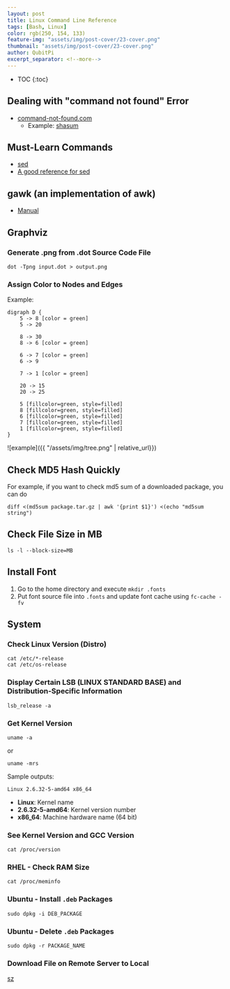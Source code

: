 ```yaml
---
layout: post
title: Linux Command Line Reference
tags: [Bash, Linux]
color: rgb(250, 154, 133)
feature-img: "assets/img/post-cover/23-cover.png"
thumbnail: "assets/img/post-cover/23-cover.png"
author: QubitPi
excerpt_separator: <!--more-->
---
```


<!--more-->

* TOC
{:toc}

## Dealing with "command not found" Error

* [command-not-found.com](https://command-not-found.com/)
  - Example: [shasum](https://command-not-found.com/shasum)

## Must-Learn Commands

* [sed](https://www.gnu.org/software/sed/manual/sed.html)
* [A good reference for sed](http://sed.sourceforge.net/local/docs/An_introduction_to_sed.html)

## gawk (an implementation of awk)

* [Manual](../references/gawk.pdf)

## Graphviz

### Generate .png from .dot Source Code File

    dot -Tpng input.dot > output.png
    
### Assign Color to Nodes and Edges

Example:

    digraph D {
        5 -> 8 [color = green]
        5 -> 20
    
        8 -> 30
        8 -> 6 [color = green]
    
        6 -> 7 [color = green]
        6 -> 9
    
        7 -> 1 [color = green]
    
        20 -> 15
        20 -> 25
    
        5 [fillcolor=green, style=filled]
        8 [fillcolor=green, style=filled]
        6 [fillcolor=green, style=filled]
        7 [fillcolor=green, style=filled]
        1 [fillcolor=green, style=filled]
    }

![example]({{ "/assets/img/tree.png" | relative_url}})

## Check MD5 Hash Quickly

For example, if you want to check md5 sum of a downloaded package, you can do

    diff <(md5sum package.tar.gz | awk '{print $1}') <(echo "md5sum string")
    
## Check File Size in MB

    ls -l --block-size=MB
    
## Install Font

1. Go to the home directory and execute `mkdir .fonts`
2. Put font source file into `.fonts` and update font cache using `fc-cache -fv`

## System

### Check Linux Version (Distro)

    cat /etc/*-release
    cat /etc/os-release

### Display Certain LSB (LINUX STANDARD BASE) and Distribution-Specific Information

    lsb_release -a
    
### Get Kernel Version

    uname -a
    
or

    uname -mrs
    
Sample outputs:

    Linux 2.6.32-5-amd64 x86_64
    
* **Linux**: Kernel name
* **2.6.32-5-amd64**: Kernel version number
* **x86_64**: Machine hardware name (64 bit)

### See Kernel Version and GCC Version

    cat /proc/version
    
### RHEL - Check RAM Size

    cat /proc/meminfo
    
### Ubuntu - Install `.deb` Packages

    sudo dpkg -i DEB_PACKAGE
    
### Ubuntu - Delete `.deb` Packages

    sudo dpkg -r PACKAGE_NAME
    
### Download File on Remote Server to Local

[sz](https://docstore.mik.ua/orelly/linux/run/apph_02.htm)

